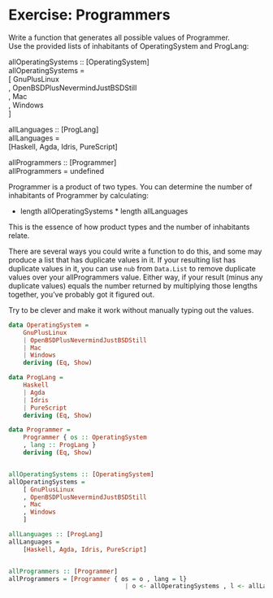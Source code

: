 # Exercise: Programmers
Write a function that generates all possible values of Programmer.  
Use the provided lists of inhabitants of OperatingSystem and
ProgLang:  

allOperatingSystems :: [OperatingSystem]  
allOperatingSystems =  
[ GnuPlusLinux  
, OpenBSDPlusNevermindJustBSDStill  
, Mac  
, Windows  
]  

allLanguages :: [ProgLang]  
allLanguages =  
[Haskell, Agda, Idris, PureScript]

allProgrammers :: [Programmer]  
allProgrammers = undefined  

Programmer is a product of two types. You can determine the
number of inhabitants of Programmer by calculating:  

- length allOperatingSystems * length allLanguages  

This is the essence of how product types and the number
of inhabitants relate.  

There are several ways you could write a function to do
this, and some may produce a list that has duplicate values
in it. If your resulting list has duplicate values in it, you can use `nub` from `Data.List` to remove duplicate values over your allProgrammers value. Either way, if your result (minus any duplicate values) equals the number returned by multiplying those lengths together, you’ve probably got it figured out.  

Try to be clever and make it work without manually typing out the values.

```hs
data OperatingSystem =
    GnuPlusLinux
    | OpenBSDPlusNevermindJustBSDStill
    | Mac
    | Windows
    deriving (Eq, Show)

data ProgLang =
    Haskell
    | Agda
    | Idris
    | PureScript
    deriving (Eq, Show)

data Programmer =
    Programmer { os :: OperatingSystem
    , lang :: ProgLang }
    deriving (Eq, Show)


allOperatingSystems :: [OperatingSystem]  
allOperatingSystems =  
    [ GnuPlusLinux  
    , OpenBSDPlusNevermindJustBSDStill  
    , Mac  
    , Windows  
    ]  

allLanguages :: [ProgLang]  
allLanguages =  
    [Haskell, Agda, Idris, PureScript]


allProgrammers :: [Programmer]
allProgrammers = [Programmer { os = o , lang = l} 
                                | o <- allOperatingSystems , l <- allLanguages ]
```
